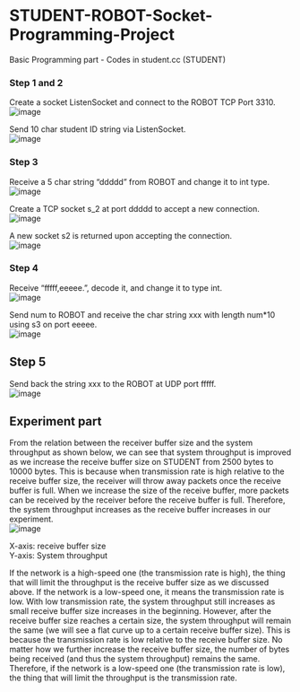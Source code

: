 # STUDENT-ROBOT-Socket-Programming-Project

Basic Programming part - Codes in student.cc (STUDENT)
### Step 1 and 2
Create a socket ListenSocket and connect to the ROBOT TCP Port 3310.  
![image](https://user-images.githubusercontent.com/92118991/140870762-22f4f886-1f57-4143-a59a-9b0845413ca3.png)

Send 10 char student ID string via ListenSocket.  
![image](https://user-images.githubusercontent.com/92118991/140870789-93784fed-df43-408d-85ed-d7cb04a6edf0.png)

### Step 3
Receive a 5 char string “ddddd” from ROBOT and change it to int type.  
![image](https://user-images.githubusercontent.com/92118991/140870807-eac9f184-ffab-4fde-b291-a8adf35c3dc9.png)

Create a TCP socket s_2 at port ddddd to accept a new connection.  
![image](https://user-images.githubusercontent.com/92118991/140870849-b5ad2dec-3fb2-46fe-80a6-212ca9c92d08.png)

A new socket s2 is returned upon accepting the connection.  
![image](https://user-images.githubusercontent.com/92118991/140870868-d7c82436-e419-47d7-8326-2394c9cf1f42.png)

### Step 4
Receive “fffff,eeeee.”, decode it, and change it to type int.  
![image](https://user-images.githubusercontent.com/92118991/140870956-8b04cd62-8ea9-4cae-aa5b-27a37cd9abb8.png)

Send num to ROBOT and receive the char string xxx with length num*10 using s3 on port eeeee.  
![image](https://user-images.githubusercontent.com/92118991/140870963-614f887c-5cfa-46e9-acd9-5ecd7b14c965.png)


## Step 5
Send back the string xxx to the ROBOT at UDP port fffff.  
![image](https://user-images.githubusercontent.com/92118991/140870988-a8352256-e410-4e52-a3fe-dd8ef1bd1cc5.png)

## Experiment part

From the relation between the receiver buffer size and the system throughput as shown below, we can see that system throughput is improved as we increase the receive buffer size on STUDENT from 2500 bytes to 10000 bytes. This is because when transmission rate is high relative to the receive buffer size, the receiver will throw away packets once the receive buffer is full. When we increase the size of the receive buffer, more packets can be received by the receiver before the receive buffer is full. Therefore, the system throughput increases as the receive buffer increases in our experiment.  
![image](https://user-images.githubusercontent.com/92118991/140871005-3e46f50c-0b9a-43e0-ad8e-a954ca40eb47.png)

 
X-axis: receive buffer size  
Y-axis: System throughput  

If the network is a high-speed one (the transmission rate is high), the thing that will limit the throughput is the receive buffer size as we discussed above.
If the network is a low-speed one, it means the transmission rate is low. With low transmission rate, the system throughput still increases as small receive buffer size increases in the beginning. However, after the receive buffer size reaches a certain size, the system throughput will remain the same (we will see a flat curve up to a certain receive buffer size). This is because the transmission rate is low relative to the receive buffer size. No matter how we further increase the receive buffer size, the number of bytes being received (and thus the system throughput) remains the same.
Therefore, if the network is a low-speed one (the transmission rate is low), the thing that will limit the throughput is the transmission rate.
